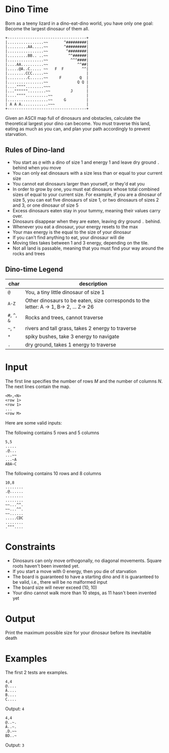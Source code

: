 # Dino Time

Born as a teeny lizard in a dino-eat-dino world, you have only one goal: Become the largest dinosaur of them all.

```
+-----------------------------------+
|................~~       ^#########|
|.........AA.....~~       ^#########|
|................~~        ^########|
|.........BB.. ..~~         ^^######|
|................~~          ^^^####|
|....AA..........~~             ^^##|
|.....@A..C..... ~~   F  F        ^^|
|........CCC.....~~                 |
|.........C......~~     F        Q  |
|................~~             Q Q |
|....""""........~~~                |
|...""""""........~~         J      |
|....""""..........~~               |
|..................~~     G         |
| A A A............~~~              |
+-----------------------------------+
```

Given an ASCII map full of dinosaurs and obstacles, calculate the theoretical largest your dino can become. You must traverse this land, eating as much as you can, and plan your path accordingly to prevent starvation.

## Rules of Dino-land

- You start as `@` with a dino of size 1 and energy 1 and leave dry ground `.` behind when you move
- You can only eat dinosaurs with a size less than or equal to your current size
- You cannot eat dinosaurs larger than yourself, or they'd eat you
- In order to grow by one, you must eat dinosaurs whose total combined sizes of equal to your current size. For example, if you are a dinosaur of size 5, you can eat five dinosaurs of size 1, or two dinosaurs of sizes 2 and 3, or one dinosaur of size 5
- Excess dinosaurs eaten stay in your tummy, meaning their values carry over.
- Dinosaurs disappear when they are eaten, leaving dry ground `.` behind.
- Whenever you eat a dinosaur, your energy resets to the max
- Your max energy is the equal to the size of your dinosaur
- If you can't find anything to eat, your dinosaur will die
- Moving tiles takes between 1 and 3 energy, depending on the tile.
- Not all land is passable, meaning that you must find your way around the rocks and trees

## Dino-time Legend

| char          | description                                                                            |
| ------------- | -------------------------------------------------------------------------------------- |
| `@`           | You, a tiny little dinosaur of size 1                                                  |
| `A-Z`         | Other dinosaurs to be eaten, size corresponds to the letter: A -> 1, B-> 2, ... Z-> 26 |
| `#`, `^`, `&` | Rocks and trees, cannot traverse                                                       |
| `~`, `"`      | rivers and tall grass, takes 2 energy to traverse                                      |
| `*`           | spiky bushes, take 3 energy to navigate                                                |
| `.`           | dry ground, takes 1 energy to traverse                                                 |

# Input

The first line specifies the number of rows $M$ and the number of columns $N$. The next lines contain the map.

```
<M>,<N>
<row 1>
<row 1>
...
<row M>
```

Here are some valid inputs:

The following contains 5 rows and 5 columns

```
5,5
.....
.@...
...~~
...~A
ABA~C
```

The following contains 10 rows and 8 columns

```
10,8
........
.@......
........
........
~~...^^.
~~...^^.
~~......
.....CDC
........
."""....
```

# Constraints

- Dinosaurs can only move orthogonally, no diagonal movements. Square roots haven't been invented yet.
- If you start a move with 0 energy, then you die of starvation
- The board is guaranteed to have a starting dino and it is guaranteed to be valid, i.e., there will be no malformed input
- The board size will never exceed (10, 10)
- Your dino cannot walk more than 10 steps, as 11 hasn't been invented yet

# Output

Print the maximum possible size for your dinosaur before its inevitable death

# Examples

The first 2 tests are examples.

```
4,4
@....
A....
B....
C....
```

Output: `4`

```
4,4
@..~.
A..~.
.D.~~
BD..~
```

Output: `3`
